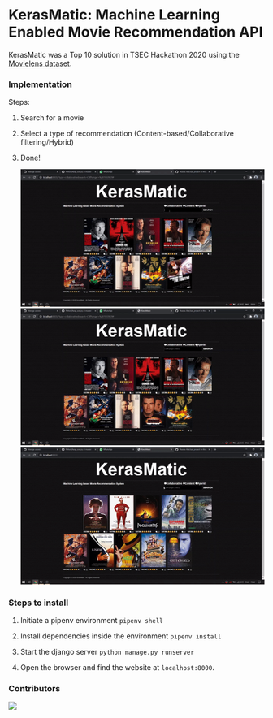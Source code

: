 # KerasMatic: Machine Learning Enabled Movie Recommendation API

KerasMatic was a Top 10 solution in TSEC Hackathon 2020 using the [Movielens dataset](https://grouplens.org/datasets/movielens/).

### Implementation

Steps:

1. Search for a movie
2. Select a type of recommendation (Content-based/Collaborative filtering/Hybrid)
3. Done!

    ![Screencapture 1](https://raw.githubusercontent.com/yashmuchhala/KerasMatic/master/assets/1.gif "Collaborative Filtering")
    ![Screencapture 2](https://raw.githubusercontent.com/yashmuchhala/KerasMatic/master/assets/2.gif "Content-based")
    ![Screencapture 3](https://raw.githubusercontent.com/yashmuchhala/KerasMatic/master/assets/3.gif "Hybrid")

### Steps to install

1. Initiate a pipenv environment
   `pipenv shell`

2. Install dependencies inside the environment
   `pipenv install`

3. Start the django server
   `python manage.py runserver`

4. Open the browser and find the website at `localhost:8000`.

### Contributors

[![](https://github.com/BhavyaAhir.png?size=50)](https://github.com/Bhavya-Ahir)
